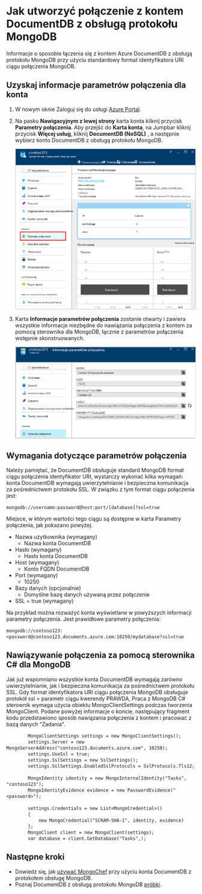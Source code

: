 <properties 
    pageTitle="Nawiązywanie połączenia z kontem DocumentDB z obsługą protokołu MongoDB | Microsoft Azure" 
    description="Dowiedz się, jak połączyć z kontem DocumentDB z obsługą protokołu MongoDB teraz dostępna do podglądu. Nawiązywanie połączenia przy użyciu parametrów połączenia z MongoDB." 
    keywords="Parametry połączenia mongodb"
    services="documentdb" 
    authors="AndrewHoh" 
    manager="jhubbard" 
    editor="" 
    documentationCenter=""/>

<tags 
    ms.service="documentdb" 
    ms.workload="data-services" 
    ms.tgt_pltfrm="na" 
    ms.devlang="na" 
    ms.topic="article" 
    ms.date="08/23/2016" 
    ms.author="anhoh"/>

# <a name="how-to-connect-to-a-documentdb-account-with-protocol-support-for-mongodb"></a>Jak utworzyć połączenie z kontem DocumentDB z obsługą protokołu MongoDB

Informacje o sposobie łączenia się z kontem Azure DocumentDB z obsługą protokołu MongoDB przy użyciu standardowy format identyfikatora URI ciągu połączenia MongoDB.  

## <a name="get-the-accounts-connection-string-information"></a>Uzyskaj informacje parametrów połączenia dla konta

1. W nowym oknie Zaloguj się do usługi [Azure Portal](https://portal.azure.com).
2. Na pasku **Nawigacyjnym z lewej strony** karta konta kliknij przycisk **Parametry połączenia**. Aby przejść do **Karta konta**, na Jumpbar kliknij przycisk **Więcej usług**, kliknij **DocumentDB (NoSQL)** , a następnie wybierz konto DocumentDB z obsługą protokołu MongoDB.

    ![Zrzut ekranu: karta wszystkie ustawienia](./media/documentdb-connect-mongodb-account/SettingsBlade.png)

3. Karta **Informacje parametrów połączenia** zostanie otwarty i zawiera wszystkie informacje niezbędne do nawiązania połączenia z kontem za pomocą sterownika dla MongoDB, łącznie z parametrów połączenia wstępnie skonstruowanych.

    ![Zrzut ekranu: karta Parametry połączenia](./media/documentdb-connect-mongodb-account/ConnectionStringBlade.png)

## <a name="connection-string-requirements"></a>Wymagania dotyczące parametrów połączenia

Należy pamiętać, że DocumentDB obsługuje standard MongoDB format ciągu połączenia identyfikator URI, wystarczy wykonać kilka wymagań: konta DocumentDB wymagają uwierzytelnianie i bezpieczna komunikacja za pośrednictwem protokołu SSL.  W związku z tym format ciągu połączenia jest:

    mongodb://username:password@host:port/[database]?ssl=true

Miejsce, w którym wartości tego ciągu są dostępne w karta Parametry połączenia, jak pokazano powyżej.

- Nazwa użytkownika (wymagany)
    - Nazwa konta DocumentDB
- Hasło (wymagany)
    - Hasło konta DocumentDB
- Host (wymagany)
    - Konto FQDN DocumentDB
- Port (wymagany)
    - 10250
- Bazy danych (opcjonalnie)
    - Domyślne bazę danych używaną przez połączenie
- SSL = true (wymagany)

Na przykład można rozważyć konta wyświetlane w powyższych informacji parametry połączenia.  Jest prawidłowe parametry połączenia:
    
    mongodb://contoso123:<password@contoso123.documents.azure.com:10250/mydatabase?ssl=true

## <a name="connecting-with-the-c-driver-for-mongodb"></a>Nawiązywanie połączenia za pomocą sterownika C# dla MongoDB
Jak już wspomniano wszystkie konta DocumentDB wymagają zarówno uwierzytelnianie, jak i bezpieczna komunikacja za pośrednictwem protokołu SSL. Gdy format identyfikatora URI ciągu połączenia MongoDB obsługuje protokół ssl = parametr ciągu kwerendy PRAWDA, Praca z MongoDB C# sterownik wymaga użycia obiektu MongoClientSettings podczas tworzenia MongoClient.  Podane powyżej informacje o koncie, następujący fragment kodu przedstawiono sposób nawiązania połączenia z kontem i pracować z bazą danych "Zadania".

            MongoClientSettings settings = new MongoClientSettings();
            settings.Server = new MongoServerAddress("contoso123.documents.azure.com", 10250);
            settings.UseSsl = true;
            settings.SslSettings = new SslSettings();
            settings.SslSettings.EnabledSslProtocols = SslProtocols.Tls12;

            MongoIdentity identity = new MongoInternalIdentity("Tasks", "contoso123");
            MongoIdentityEvidence evidence = new PasswordEvidence("<password>");

            settings.Credentials = new List<MongoCredential>()
            {
                new MongoCredential("SCRAM-SHA-1", identity, evidence)
            };
            MongoClient client = new MongoClient(settings);
            var database = client.GetDatabase("Tasks",);
    

## <a name="next-steps"></a>Następne kroki


- Dowiedz się, jak [używać MongoChef](documentdb-mongodb-mongochef.md) przy użyciu konta DocumentDB z protokołem obsługę MongoDB.
- Poznaj DocumentDB z obsługą protokołu MongoDB [próbki](documentdb-mongodb-samples.md).

 
